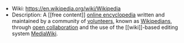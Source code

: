 - Wiki: https://en.wikipedia.org/wiki/Wikipedia
- Description: A [[free content]] [online encyclopedia](https://en.wikipedia.org/wiki/Online_encyclopedia "Online encyclopedia") written and maintained by a community of [volunteers](https://en.wikipedia.org/wiki/Volunteering "Volunteering"), known as [Wikipedians](https://en.wikipedia.org/wiki/Wikipedians "Wikipedians"), through [open collaboration](https://en.wikipedia.org/wiki/Open_collaboration "Open collaboration") and the use of the [[wiki]]-based editing system [MediaWiki](https://en.wikipedia.org/wiki/MediaWiki "MediaWiki").